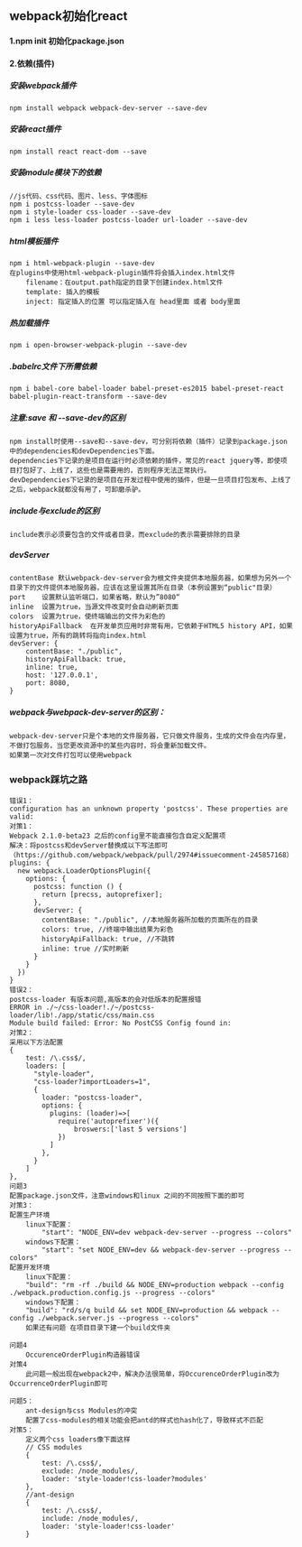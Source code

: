## webpack初始化react  
#### 1.npm init	初始化package.json

#### 2.依赖(插件)
##### 安装webpack插件  
	npm install webpack webpack-dev-server --save-dev

##### 安装react插件  
	npm install react react-dom --save

##### 安装module模块下的依赖  
	//js代码、css代码、图片、less、字体图标
	npm i postcss-loader --save-dev
	npm i style-loader css-loader --save-dev
	npm i less less-loader postcss-loader url-loader --save-dev


##### html模板插件  
	npm i html-webpack-plugin --save-dev
	在plugins中使用html-webpack-plugin插件将会插入index.html文件
		filename：在output.path指定的目录下创建index.html文件
		template: 插入的模板
		inject: 指定插入的位置 可以指定插入在 head里面 或者 body里面

##### 热加载插件   
	npm i open-browser-webpack-plugin --save-dev


##### .babelrc文件下所需依赖   
	npm i babel-core babel-loader babel-preset-es2015 babel-preset-react babel-plugin-react-transform --save-dev

##### 注意:save 和 --save-dev的区别
	npm install时使用--save和--save-dev，可分别将依赖（插件）记录到package.json中的dependencies和devDependencies下面。
	dependencies下记录的是项目在运行时必须依赖的插件，常见的react jquery等，即使项目打包好了、上线了，这些也是需要用的，否则程序无法正常执行。
	devDependencies下记录的是项目在开发过程中使用的插件，但是一旦项目打包发布、上线了之后，webpack就都没有用了，可卸磨杀驴。

##### include与exclude的区别
	include表示必须要包含的文件或者目录，而exclude的表示需要排除的目录

##### devServer
	contentBase	默认webpack-dev-server会为根文件夹提供本地服务器，如果想为另外一个目录下的文件提供本地服务器，应该在这里设置其所在目录（本例设置到“public"目录）
	port	设置默认监听端口，如果省略，默认为”8080“
	inline	设置为true，当源文件改变时会自动刷新页面
	colors	设置为true，使终端输出的文件为彩色的
	historyApiFallback	在开发单页应用时非常有用，它依赖于HTML5 history API，如果设置为true，所有的跳转将指向index.html
	devServer: {
	    contentBase: "./public",
	    historyApiFallback: true,
	    inline: true,
	    host: '127.0.0.1',
	    port: 8080,
	}

##### webpack与webpack-dev-server的区别：
	webpack-dev-server只是个本地的文件服务器，它只做文件服务，生成的文件会在内存里，不做打包服务，当您更改资源中的某些内容时，将会重新加载文件。
	如果第一次对文件打包可以使用webpack


### webpack踩坑之路
	错误1：
	configuration has an unknown property 'postcss'. These properties are valid:
	对策1：
	Webpack 2.1.0-beta23 之后的config里不能直接包含自定义配置项
	解决：将postcss和devServer替换成以下写法即可（https://github.com/webpack/webpack/pull/2974#issuecomment-245857168）
	plugins: {
	  new webpack.LoaderOptionsPlugin({
	    options: {
	      postcss: function () {
	        return [precss, autoprefixer];
	      },
	      devServer: {
	        contentBase: "./public", //本地服务器所加载的页面所在的目录
	        colors: true, //终端中输出结果为彩色
	        historyApiFallback: true, //不跳转
	        inline: true //实时刷新
	      }
	    }
	  })
	}  
	错误2：
	postcss-loader 有版本问题,高版本的会对低版本的配置报错
	ERROR in ./~/css-loader!./~/postcss-loader/lib!./app/static/css/main.css
	Module build failed: Error: No PostCSS Config found in: 
	对策2：
	采用以下方法配置
	{
        test: /\.css$/,
        loaders: [
          "style-loader", 
          "css-loader?importLoaders=1", 
          {
            loader: "postcss-loader",
            options: {
              plugins: (loader)=>[
                require('autoprefixer')({
                    broswers:['last 5 versions']
                })
              ]
            },
          }
        ]
    },  
    问题3
    配置package.json文件，注意windows和linux 之间的不同按照下面的即可
    对策3：
    配置生产环境
		linux下配置：
			"start": "NODE_ENV=dev webpack-dev-server --progress --colors"
		windows下配置：
			"start": "set NODE_ENV=dev && webpack-dev-server --progress --colors"
	配置开发环境
		linux下配置：
		"build": "rm -rf ./build && NODE_ENV=production webpack --config ./webpack.production.config.js --progress --colors"		
		windows下配置：
		"build": "rd/s/q build && set NODE_ENV=production && webpack --config ./webpack.server.js --progress --colors"
		如果还有问题 在项目目录下建一个build文件夹  

	问题4
		OccurenceOrderPlugin构造器错误
	对策4
		此问题一般出现在webpack2中，解决办法很简单，将OccurenceOrderPlugin改为OccurrenceOrderPlugin即可  

	问题5：
		ant-design与css Modules的冲突
		配置了css-modules的相关功能会把antd的样式也hash化了，导致样式不匹配
	对策5：
		定义两个css loaders像下面这样
		// CSS modules
		{
	        test: /\.css$/,
	        exclude: /node_modules/,
	        loader: 'style-loader!css-loader?modules'
	    },
	    //ant-design
	    {
	        test: /\.css$/,
	        include: /node_modules/,
	        loader: 'style-loader!css-loader'
	    }  
